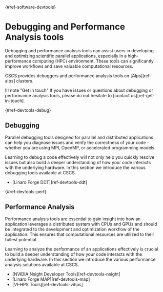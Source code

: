 [](){#ref-software-devtools}
# Debugging and Performance Analysis tools

Debugging and performance analysis tools can assist users in developing and optimizing scientific parallel applications, especially in a high-performance computing (HPC) environment.
These tools can significantly improve workflows and save valuable computational resources.

CSCS provides debuggers and performance analysis tools on [Alps][ref-alps] clusters.

!!! note "Get in touch"
    If you have issues or questions about debugging or performance analysis tools, please do not hesitate to [contact us][ref-get-in-touch].

[](){#ref-devtools-debug}
## Debugging

Parallel debugging tools designed for parallel and distributed applications can help you diagnose issues and verify the correctness of your code - whether you are using MPI, OpenMP, or accelerated programming models.

Learning to debug a code effectively will not only help you quickly resolve issues but also build a deeper understanding of how your code interacts with the underlying hardware.
In this section we introduce the various debugging tools available at CSCS.

* [Linaro Forge DDT][ref-devtools-ddt]

[](){#ref-devtools-perf}
## Performance Analysis

Performance analysis tools are essential to gain insight into how an application leverages a distributed system with CPUs and GPUs and should be integrated to the development and optimization workflow of the application.
This ensures that computational resources are utilized to their fullest potential.

Learning to analyze the performance of an applications effectively is crucial to build a deeper understanding of how your code interacts with the underlying hardware.
In this section we introduce the various performance analysis solutions available at CSCS.

* [NVIDIA Nsight Developer Tools][ref-devtools-nsight]
* [Linaro Forge MAP][ref-devtools-map]
* [VI-HPS Tools][ref-devtools-vihps]
